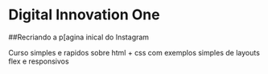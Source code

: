 # Digital Innovation One
##Recriando a p[agina inical do Instagram

Curso simples e rapidos sobre html + css com exemplos simples de layouts flex e responsivos

